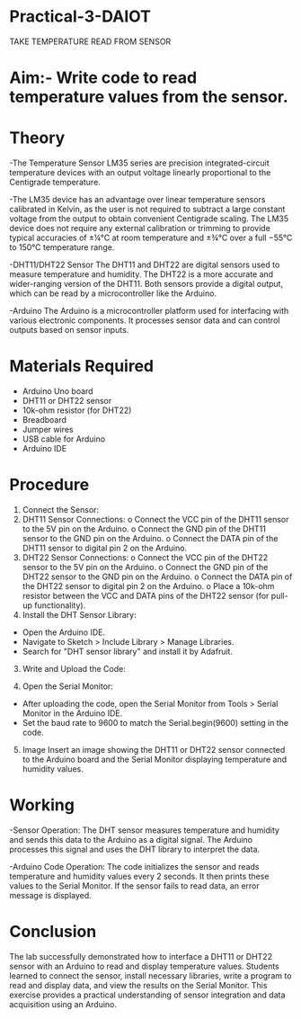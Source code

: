 
# Practical-3-DAIOT
TAKE TEMPERATURE READ FROM SENSOR

 # Aim:- Write code to read temperature values from the sensor.
# Theory
-The Temperature Sensor LM35 series are precision integrated-circuit temperature devices
with an output voltage linearly proportional to the Centigrade temperature.

-The LM35 device has an advantage over linear temperature sensors calibrated in Kelvin,
as the user is not required to subtract a large constant voltage from the output to obtain
convenient Centigrade scaling. The LM35 device does not require any external
calibration or trimming to provide typical accuracies of ±¼°C at room temperature and
±¾°C over a full −55°C to 150°C temperature range.

-DHT11/DHT22 Sensor
The DHT11 and DHT22 are digital sensors used to measure temperature and humidity. The
DHT22 is a more accurate and wider-ranging version of the DHT11. Both sensors provide a
digital output, which can be read by a microcontroller like the Arduino.

-Arduino
The Arduino is a microcontroller platform used for interfacing with various electronic
components. It processes sensor data and can control outputs based on sensor inputs.

# Materials Required
- Arduino Uno board
- DHT11 or DHT22 sensor
- 10k-ohm resistor (for DHT22)
- Breadboard
- Jumper wires
- USB cable for Arduino
- Arduino IDE

# Procedure
1. Connect the Sensor:
1. DHT11 Sensor Connections:
o Connect the VCC pin of the DHT11 sensor to the 5V pin on the Arduino.
o Connect the GND pin of the DHT11 sensor to the GND pin on the Arduino.
o Connect the DATA pin of the DHT11 sensor to digital pin 2 on the Arduino.
2. DHT22 Sensor Connections:
o Connect the VCC pin of the DHT22 sensor to the 5V pin on the Arduino.
o Connect the GND pin of the DHT22 sensor to the GND pin on the Arduino.
o Connect the DATA pin of the DHT22 sensor to digital pin 2 on the Arduino.
o Place a 10k-ohm resistor between the VCC and DATA pins of the DHT22 sensor
(for pull-up functionality).
2. Install the DHT Sensor Library:
- Open the Arduino IDE.
- Navigate to Sketch &gt; Include Library &gt; Manage Libraries.
- Search for &quot;DHT sensor library&quot; and install it by Adafruit.
3. Write and Upload the Code:

4. Open the Serial Monitor:
- After uploading the code, open the Serial Monitor from Tools &gt; Serial Monitor in the
Arduino IDE.
- Set the baud rate to 9600 to match the Serial.begin(9600) setting in the code.
5. Image
Insert an image showing the DHT11 or DHT22 sensor connected to the Arduino board and the
Serial Monitor displaying temperature and humidity values.

# Working
-Sensor Operation:
The DHT sensor measures temperature and humidity and sends this data to the Arduino as a
digital signal. The Arduino processes this signal and uses the DHT library to interpret the data.

-Arduino Code Operation:
The code initializes the sensor and reads temperature and humidity values every 2 seconds. It
then prints these values to the Serial Monitor. If the sensor fails to read data, an error message is
displayed.

# Conclusion
The lab successfully demonstrated how to interface a DHT11 or DHT22 sensor with an Arduino
to read and display temperature values. Students learned to connect the sensor, install necessary
libraries, write a program to read and display data, and view the results on the Serial Monitor.
This exercise provides a practical understanding of sensor integration and data acquisition using
an Arduino.

